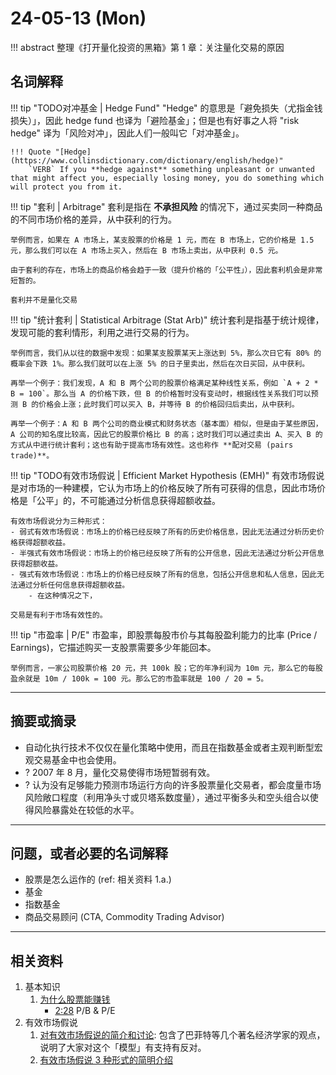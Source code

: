 # 24-05-13 (Mon)

!!! abstract
    整理《打开量化投资的黑箱》第 1 章：关注量化交易的原因

## 名词解释
    
!!! tip "<span class="box box-red">TODO</span>对冲基金 | Hedge Fund"
    "Hedge" 的意思是「避免损失（尤指金钱损失）」，因此 hedge fund 也译为「避险基金」；但是也有好事之人将 "risk hedge" 译为「风险对冲」，因此人们一般叫它「对冲基金」。

    !!! Quote "[Hedge](https://www.collinsdictionary.com/dictionary/english/hedge)"
        `VERB` If you **hedge against** something unpleasant or unwanted that might affect you, especially losing money, you do something which will protect you from it.


!!! tip "套利 | Arbitrage"
    套利是指在 **不承担风险** 的情况下，通过买卖同一种商品的不同市场价格的差异，从中获利的行为。

    举例而言，如果在 A 市场上，某支股票的价格是 1 元，而在 B 市场上，它的价格是 1.5 元，那么我们可以在 A 市场上买入，然后在 B 市场上卖出，从中获利 0.5 元。

    由于套利的存在，市场上的商品价格会趋于一致（提升价格的「公平性」），因此套利机会是非常短暂的。

    套利并不是量化交易

!!! tip "统计套利 | Statistical Arbitrage (Stat Arb)"
    统计套利是指基于统计规律，发现可能的套利情形，利用之进行交易的行为。

    举例而言，我们从以往的数据中发现：如果某支股票某天上涨达到 5%，那么次日它有 80% 的概率会下跌 1%。那么我们就可以在上涨 5% 的日子里卖出，然后在次日买回，从中获利。

    再举一个例子：我们发现，A 和 B 两个公司的股票价格满足某种线性关系，例如 `A + 2 * B = 100`。那么当 A 的价格下跌，但 B 的价格暂时没有变动时，根据线性关系我们可以预测 B 的价格会上涨；此时我们可以买入 B，并等待 B 的价格回归后卖出，从中获利。

    再举一个例子：A 和 B 两个公司的商业模式和财务状态（基本面）相似，但是由于某些原因，A 公司的知名度比较高，因此它的股票价格比 B 的高；这时我们可以通过卖出 A、买入 B 的方式从中进行统计套利；这也有助于提高市场有效性。这也称作 **配对交易 (pairs trade)**。

!!! tip "<span class="box box-red">TODO</span>有效市场假说 | Efficient Market Hypothesis (EMH)"
    有效市场假说是对市场的一种建模，它认为市场上的价格反映了所有可获得的信息，因此市场价格是「公平」的，不可能通过分析信息获得超额收益。

    有效市场假说分为三种形式：
    - 弱式有效市场假说：市场上的价格已经反映了所有的历史价格信息，因此无法通过分析历史价格获得超额收益。
    - 半强式有效市场假说：市场上的价格已经反映了所有的公开信息，因此无法通过分析公开信息获得超额收益。
    - 强式有效市场假说：市场上的价格已经反映了所有的信息，包括公开信息和私人信息，因此无法通过分析任何信息获得超额收益。
        - 在这种情况之下，

    交易是有利于市场有效性的。

!!! tip "市盈率 | P/E"
    市盈率，即股票每股市价与其每股盈利能力的比率 (Price / Earnings)，它描述购买一支股票需要多少年能回本。

    举例而言，一家公司股票价格 20 元，共 100k 股；它的年净利润为 10m 元，那么它的每股盈余就是 10m / 100k = 100 元。那么它的市盈率就是 100 / 20 = 5。

---

## 摘要或摘录

- 自动化执行技术不仅仅在量化策略中使用，而且在指数基金或者主观判断型宏观交易基金中也会使用。
- <span class="box box-red">?</span> 2007 年 8 月，量化交易使得市场短暂弱有效。
- <span class="box box-red">?</span> 认为没有足够能力预测市场运行方向的许多股票量化交易者，都会度量市场风险敞口程度（利用净头寸或贝塔系数度量），通过平衡多头和空头组合以使得风险暴露处在较低的水平。

---

## 问题，或者必要的名词解释

- 股票是怎么运作的 (ref: 相关资料 1.a.)
- 基金
- 指数基金
- 商品交易顾问 (CTA, Commodity Trading Advisor)

---

## 相关资料

1. 基本知识
    1. [为什么股票能赚钱](https://www.youtube.com/watch?v=_f0VoxypcCo)
        - [2:28](https://youtu.be/_f0VoxypcCo?si=VtxV6QmFV1o-pS58&t=148) P/B & P/E
2. 有效市场假说
    1. [对有效市场假说的简介和讨论](https://www.youtube.com/watch?v=xG8FY1TAj8s): 包含了巴菲特等几个著名经济学家的观点，说明了大家对这个「模型」有支持有反对。
    1. [有效市场假说 3 种形式的简明介绍](https://www.youtube.com/watch?v=BNLPHZjY0pc)
